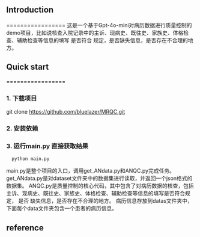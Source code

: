 ## Introduction
=================
这是一个基于Gpt-4o-mini对病历数据进行质量控制的demo项目，比如说核查入院记录中的主诉、现病史、既往史、家族史、体格检查、辅助检查等信息的填写
是否符合 规定，是否缺失信息，是否存在不合理的地方。

## Quick start
=================
### 1. 下载项目
git clone https://github.com/bluelazer/MRQC.git

### 2. 安装依赖

### 3. 运行main.py 直接获取结果
      python main.py

main.py是整个项目的入口，调用get_ANdata.py和ANQC.py完成任务。
get_ANdata.py是对dataset文件夹中的数据集进行读取，并返回一个json格式的数据集。
ANQC.py是质量控制的核心代码，其中包含了对病历数据的核查，包括主诉、现病史、既往史、家族史、体格检查、辅助检查等信息的填写是否符合规定， 是否
缺失信息，是否存在不合理的地方。
病历信息存放到datas文件夹中，下面每个data文件夹包含一个患者的病历信息。


## reference
